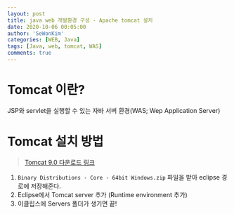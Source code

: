 ```yaml
---
layout: post
title: java web 개발환경 구성 - Apache tomcat 설치
date: 2020-10-06 00:05:00
author: 'SeWonKim'
categories: [WEB, Java]
tags: [Java, web, tomcat, WAS]
comments: true
---
```


# Tomcat 이란?

JSP와 servlet을 실행할 수 있는 자바 서버 환경(WAS; Wep Application Server)

# Tomcat 설치 방법

> [Tomcat 9.0 다운로드 링크](https://tomcat.apache.org/download-90.cgi)

1. `Binary Distributions - Core - 64bit Windows.zip` 파일을 받아 eclipse 경로에 저장해준다.
2. Eclipse에서 Tomcat server 추가 (Runtime environment 추가)
3. 이클립스에 Servers 폴더가 생기면 끝!
